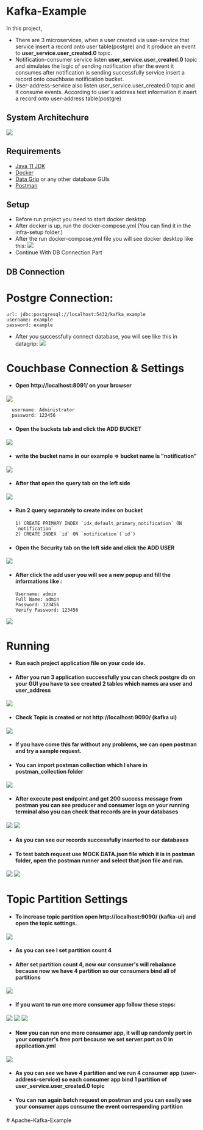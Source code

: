# Kafka-Example
In this project, 
- There are 3 microservices, when a user created via user-service that service insert a record onto user table(postgre) 
and it produce an event to **user_service.user_created.0** topic. 
- Notification-consumer service listen **user_service.user_created.0** topic and simulates the logic of sending 
notification after the event it consumes after notification is sending successfully service insert a record onto couchbase
notification bucket.
- User-address-service also listen user_service.user_created.0 topic and it consume events. According to user's address text
information it insert a record onto user-address table(postgre)

## System Architechure
![](images/system_architecture.png)

## Requirements
- [Java 11 JDK](https://www.oracle.com/tr/java/technologies/javase/jdk11-archive-downloads.html)
- [Docker](https://www.docker.com/products/docker-desktop/)
- [Data Grip](https://www.jetbrains.com/datagrip/download/#section=mac) or any other database GUIs
- [Postman](https://www.postman.com/downloads/)

## Setup
- Before run project you need to start docker desktop
- After docker is up, run the docker-compose.yml (You can find it in the infra-setup folder.)
- After the run docker-compose.yml file you will see docker desktop like this: 
![](images/docker_desktop.png)
- Continue With DB Connection Part

## DB Connection
# Postgre Connection:
    url: jdbc:postgresql://localhost:5432/kafka_example
    username: example
    password: example

* After you successfully connect database, you will see like this in datagrip: 
![](images/data_grip.png)

# Couchbase Connection & Settings
- #### Open http://localhost:8091/ on your browser

![](images/couchbase_ui.png)

      username: Administrator
      password: 123456

- #### Open the buckets tab and click the **ADD BUCKET**
![](images/add_bucket.png)

- #### write the bucket name in our example => bucket name is **"notification"**
![](images/add_bucket_to_cluster.png)

- #### After that open the query tab on the left side
![](images/create_index.png)
- #### Run 2 query separately to create index on bucket

      1) CREATE PRIMARY INDEX `idx_default_primary_notification` ON `notification`
      2) CREATE INDEX `id` ON `notification`(`id`)
- #### Open the Security tab on the left side and click the **ADD USER** 
![](images/add_user.png)
- #### After click the add user you will see a new popup and fill the informations like :
      Username: admin
      Full Name: admin
      Password: 123456
      Verify Password: 123456
![](images/admin_user_settings.png)

# Running
- #### Run each project application file on your code ide.
- #### After you run 3 application successfully you can check postgre db on your GUI you have to see created 2 tables which names ara **user** and **user_address**
![](images/created_tables.png)
- #### Check Topic is created or not http://localhost:9090/ (kafka ui)
![](images/kafka_ui.png)
- #### If you have come this far without any problems, we can open postman and try a sample request.
- #### You can import postman collection which I share in postman_collection folder
![](images/postman_request.png)
- #### After execute post endpoint and get 200 success message from postman you can see producer and consumer logs on your running terminal also you can check that records are in your databases  
![](images/success.png)
![](images/db.png)
- #### As you can see our records successfully inserted to our databases
- #### To test batch request use MOCK DATA.json file which it is in postman folder, open the postman runner and select that json file and run.
![](images/open_runner.png)
![](images/run_ep.png)

# Topic Partition Settings
- #### To increase topic partition open http://localhost:9090/ (kafka-ui) and open the topic settings.
![](images/topic_settings.png)
- #### As you can see I set partition count 4
- #### After set partition count 4, now our consumer's will rebalance because now we have 4 partition so our consumers bind all of partitions
![](images/rebalance.png)
- #### If you want to run one more consumer app follow these steps:
![](images/edit_run_configuration.png)
![](images/select_spring_boot.png)
![](images/spring_new_instance_settings.png)
- #### Now you can run one more consumer app, it will up randomly port in your computer's free port because we set server.port as 0 in application.yml
![](images/rebalance_result.png)
- #### As you can see we have 4 partition and we run 4 consumer app (user-address-service) so each consumer app bind 1 partition of user_service.user_created.0 topic
- #### You can run again batch request on postman and you can easily see your consumer apps consume the event corresponding partition 




#   A p a c h e - K a f k a - E x a m p l e  
 